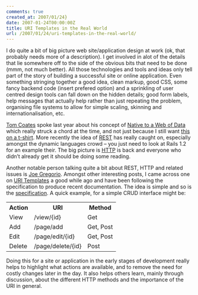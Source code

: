 ```yaml
---
comments: true
created_at: 2007/01/24}
date: 2007-01-24T00:00:00Z
title: URI Templates in the Real World
url: /2007/01/24/uri-templates-in-the-real-world/
---
```


<p>
I do quite a bit of big picture web site/application design at work (ok, that probably needs more of a description). I get involved in alot of the details that lie somewhere off to the side of the obvious bits that need to be done (mmm, not much better). All those technologies and tools and ideas only tell part of the story of building a successful site or online application. Even something stringing together a good idea, clean markup, good CSS, some fancy backend code (insert prefered option) and a sprinkling of user centred design tools can fall down on the hidden details; good form labels, help messages that actually help rather than just repeating the problem, organising file systems to allow for simple scaling, skinning and internationalisation, etc.

</p>
<p>
<a href="http://plasticbag.org">Tom Coates</a> spoke last year about his concept of <a href="http://www.plasticbag.org/files/native/">Native to a Web of Data</a> which really struck a chord at the time, and not just because I still want <a href="http://www.flickr.com/photos/redux/97126279/">this on a t-shirt</a>. More recently the idea of <a href="http://en.wikipedia.org/wiki/REST">REST</a> has really caught on, especially amongst the dynamic languages crowd – you just need to look at Rails 1.2 for an example their. The big picture is <a href="http://www.faqs.org/rfcs/rfc2616.html">HTTP</a> is back and everyone who didn’t already get it should be doing some reading.

</p>
<p>
Another notable person talking quite a bit about REST, HTTP and related issues is <a href="http://bitworking.org">Joe Gregorio</a>. Amongst other interesting posts, I came across one on <a href="http://bitworking.org/news/URI_Templates">URI Templates</a> a good while ago and have been following the specification to produce recent documentation. The idea is simple and so is the <a href="http://bitworking.org/projects/URI-Templates/draft-gregorio-uritemplate-00.html">specification</a>. A quick example, for a simple CRUD interface might be:

</p>
<table>
<tr>
<th>
Action

</th>
<th>
URI

</th>
<th>
Method

</th>
</tr>
<tr>
<td>
View

</td>
<td>
/view/{id}

</td>
<td>
Get

</td>
</tr>
<tr>
<td>
Add

</td>
<td>
/page/add

</td>
<td>
Get, Post

</td>
</tr>
<tr>
<td>
Edit

</td>
<td>
/page/edit/{id}

</td>
<td>
Get, Post

</td>
</tr>
<tr>
<td>
Delete

</td>
<td>
/page/delete/{id}

</td>
<td>
Post

</td>
</tr>
</table>
<p>
Doing this for a site or application in the early stages of development really helps to highlight what actions are available, and to remove the need for costly changes later in the day. It also helps others learn, mainly through discussion, about the different HTTP methods and the importance of the URI in general.

</p>
